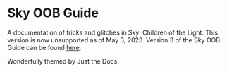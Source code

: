 # Sky OOB Guide
A documentation of tricks and glitches in Sky: Children of the Light. This version is now unsupported as of May 3, 2023. Version 3 of the Sky OOB Guide can be found [here](https://skyoobguide.notion.site/41177d62a91c4c08a8cd50683700f6db?v=61462b10dd3b4f09af98b05698eb4366).

Wonderfully themed by Just the Docs.
